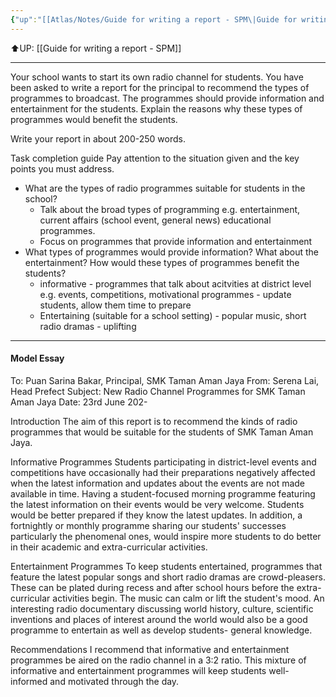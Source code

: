 ```yaml
---
{"up":"[[Atlas/Notes/Guide for writing a report - SPM\|Guide for writing a report - SPM]]","dg-publish":true,"permalink":"/atlas/notes/report-on-programmes-for-the-school-radio-channel/","dgPassFrontmatter":true}
---
```


⬆️UP: [[Guide for writing a report - SPM]]

---

Your school wants to start its own radio channel for students. You have been asked to write a report for the principal to recommend the types of programmes to broadcast. The programmes should provide information and entertainment for the students. Explain the reasons why these types of programmes would benefit the students.

Write your report in about 200-250 words.

Task completion guide
Pay attention to the situation given and the key points you must address.
- What are the types of radio programmes suitable for students in the school?
	- Talk about the broad types of programming e.g. entertainment, current affairs (school event, general news) educational programmes.
	- Focus on programmes that provide information and entertainment
- What types of programmes would provide information? What about the entertainment? How would these types of programmes benefit the students?
	- informative - programmes that talk about acitvities at district level e.g. events, competitions, motivational programmes - update students, allow them time to prepare
	- Entertaining (suitable for a school setting) - popular music, short radio dramas - uplifting

---
#### Model Essay

To: Puan Sarina Bakar, Principal, SMK Taman Aman Jaya
From: Serena Lai, Head Prefect
Subject: New Radio Channel Programmes for SMK Taman Aman Jaya
Date: 23rd June 202-

Introduction
The aim of this report is to recommend the kinds of radio programmes that would be suitable for the students of SMK Taman Aman Jaya.

Informative Programmes
Students participating in district-level events and competitions have occasionally had their preparations negatively affected when the latest information and updates about the events are not made available in time. Having a student-focused morning programme featuring the latest information on their events would be very welcome. Students would be better prepared if they know the latest updates. In addition, a fortnightly or monthly programme sharing our students' successes particularly the phenomenal ones, would inspire more students to do better in their academic and extra-curricular activities. 

Entertainment Programmes
To keep students entertained, programmes that feature the latest popular songs and short radio dramas are crowd-pleasers. These can be plated during recess and after school hours before the extra-curricular activities begin. The music can calm or lift the student's mood. An interesting radio documentary discussing world history, culture, scientific inventions and places of interest around the world would also be a good programme to entertain as well as develop students- general knowledge.

Recommendations
I recommend that informative and entertainment programmes be aired on the radio channel in a 3:2 ratio. This mixture of informative and entertainment programmes will keep students well-informed and motivated through the day. 
